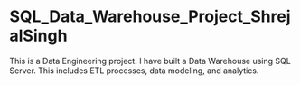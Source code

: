 # SQL_Data_Warehouse_Project_ShrejalSingh
This is a Data Engineering project. I have built a Data Warehouse using SQL Server. This includes ETL processes, data modeling, and analytics. 
